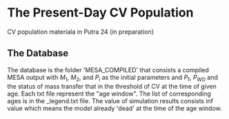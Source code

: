 # The Present-Day CV Population

CV population materiala in Putra 24 (in preparation)

## The Database

The database is the folder 'MESA_COMPILED' that consists a compiled MESA output with $M_1$, $M_2$, and $P_\text{i}$ as the initial parameters and $P_\text{f}$, $P_\text{WD}$ and the status of mass transfer that in the threshold of CV at the time of given age. Each txt file represent the "age window". The list of corresponding ages is in the _legend.txt file. The value of simulation results consists inf value which means the model already 'dead' at the time of the age window.
